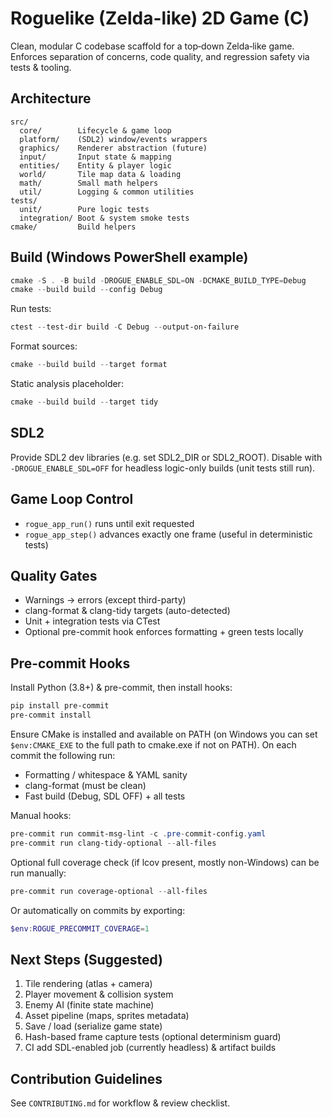 # Roguelike (Zelda-like) 2D Game (C)

Clean, modular C codebase scaffold for a top‑down Zelda‑like game. Enforces separation of concerns, code quality, and regression safety via tests & tooling.

## Architecture
```
src/
  core/        Lifecycle & game loop
  platform/    (SDL2) window/events wrappers
  graphics/    Renderer abstraction (future)
  input/       Input state & mapping
  entities/    Entity & player logic
  world/       Tile map data & loading
  math/        Small math helpers
  util/        Logging & common utilities
tests/
  unit/        Pure logic tests
  integration/ Boot & system smoke tests
cmake/         Build helpers
```

## Build (Windows PowerShell example)
```powershell
cmake -S . -B build -DROGUE_ENABLE_SDL=ON -DCMAKE_BUILD_TYPE=Debug
cmake --build build --config Debug
```

Run tests:
```powershell
ctest --test-dir build -C Debug --output-on-failure
```

Format sources:
```powershell
cmake --build build --target format
```

Static analysis placeholder:
```powershell
cmake --build build --target tidy
```

## SDL2
Provide SDL2 dev libraries (e.g. set SDL2_DIR or SDL2_ROOT). Disable with `-DROGUE_ENABLE_SDL=OFF` for headless logic-only builds (unit tests still run).

## Game Loop Control
* `rogue_app_run()` runs until exit requested
* `rogue_app_step()` advances exactly one frame (useful in deterministic tests)

## Quality Gates
* Warnings → errors (except third-party)
* clang-format & clang-tidy targets (auto-detected)
* Unit + integration tests via CTest
* Optional pre-commit hook enforces formatting + green tests locally

## Pre-commit Hooks
Install Python (3.8+) & pre-commit, then install hooks:
```powershell
pip install pre-commit
pre-commit install
```
Ensure CMake is installed and available on PATH (on Windows you can set `$env:CMAKE_EXE` to the full path to cmake.exe if not on PATH).
On each commit the following run:
* Formatting / whitespace & YAML sanity
* clang-format (must be clean)
* Fast build (Debug, SDL OFF) + all tests

Manual hooks:
```powershell
pre-commit run commit-msg-lint -c .pre-commit-config.yaml
pre-commit run clang-tidy-optional --all-files
```
Optional full coverage check (if lcov present, mostly non-Windows) can be run manually:
```powershell
pre-commit run coverage-optional --all-files
```
Or automatically on commits by exporting:
```powershell
$env:ROGUE_PRECOMMIT_COVERAGE=1
```

## Next Steps (Suggested)
1. Tile rendering (atlas + camera)
2. Player movement & collision system
3. Enemy AI (finite state machine)
4. Asset pipeline (maps, sprites metadata)
5. Save / load (serialize game state)
6. Hash-based frame capture tests (optional determinism guard)
7. CI add SDL-enabled job (currently headless) & artifact builds

## Contribution Guidelines
See `CONTRIBUTING.md` for workflow & review checklist.
